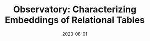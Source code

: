 ---
title: "Observatory: Characterizing Embeddings of Relational Tables"
date: "2023-08-01"
authors: ["Tianji Cong", "Madelon Hulsebos", "Zhenjie Sun", "Paul Groth", "H. V. Jagadish"]
publication_types: ["1"]
publication: "*Under Review*"
abstract: ""
featured: false
# url_pdf: https://arxiv.org/abs/2301.04901v2
url_code: https://github.com/superctj/observatory
---